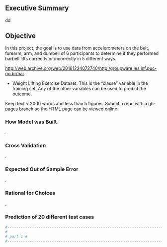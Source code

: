 Executive Summary
-----------------

dd

Objective
---------

In this project, the goal is to use data from accelerometers on the
belt, forearm, arm, and dumbell of 6 participants to determine if they
performed barbell lifts correctly or incorrectly in 5 different ways.

<a href="http://web.archive.org/web/20161224072740/http:/groupware.les.inf.puc-rio.br/har" class="uri">http://web.archive.org/web/20161224072740/http:/groupware.les.inf.puc-rio.br/har</a>
- Weight Lifting Exercise Dataset. This is the “classe” variable in the
training set. Any of the other variables can be used to predict the
outcome.

Keep text \< 2000 words and less than 5 figures. Submit a repo with a
gh-pages branch so the HTML page can be viewed online

### How Model was Built

.

### Cross Validation

.

### Expected Out of Sample Error

.

### Rational for Choices

.

### Prediction of 20 different test cases

``` r
#---------------------------------------------------------------------------------------
#
# part 1 #
#---------------------------------------------------------------------------------------
```
